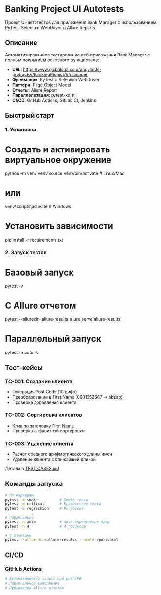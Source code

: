 # Banking Project UI Autotests

Проект UI-автотестов для приложения Bank Manager с использованием PyTest, Selenium WebDriver и Allure Reports.

## Описание

Автоматизированное тестирование веб-приложения Bank Manager с полным покрытием основного функционала:
- **URL**: https://www.globalsqa.com/angularJs-protractor/BankingProject/#/manager
- **Фреймворк**: PyTest + Selenium WebDriver
- **Паттерн**: Page Object Model
- **Отчеты**: Allure Report
- **Параллелизация**: pytest-xdist
- **CI/CD**: GitHub Actions, GitLab CI, Jenkins

##  Быстрый старт

### 1. Установка

# Создать и активировать виртуальное окружение
python -m venv venv
source venv/bin/activate  # Linux/Mac
# или
venv\Scripts\activate  # Windows

# Установить зависимости
pip install -r requirements.txt

### 2. Запуск тестов

# Базовый запуск
pytest -v

# С Allure отчетом
pytest --alluredir=allure-results
allure serve allure-results

# Параллельный запуск
pytest -n auto -v

##  Тест-кейсы

### TC-001: Создание клиента
- Генерация Post Code (10 цифр)
- Преобразование в First Name (0001252667 → abzap)
- Проверка добавления клиента

### TC-002: Сортировка клиентов
- Клик по заголовку First Name
- Проверка алфавитной сортировки

### TC-003: Удаление клиента
- Расчет среднего арифметического длины имен
- Удаление клиента с ближайшей длиной

Детали в [TEST_CASES.md](TEST_CASES.md)

## Команды запуска

```bash
# По маркерам
pytest -m smoke          # Smoke тесты
pytest -m critical       # Критические тесты
pytest -m regression     # Регрессия

# Параллельно
pytest -n auto           # Авто-определение ядер
pytest -n 4              # 4 процесса

# С отчетами
pytest --alluredir=allure-results --html=report.html
```

## CI/CD

### GitHub Actions
```yaml
# Автоматический запуск при push/PR
# Параллельное выполнение
# Публикация Allure отчетов
```
